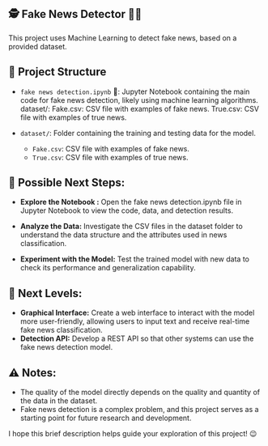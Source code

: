 ## 🕵️ Fake News Detector 🕵️‍♀️

This project uses Machine Learning to detect fake news, based on a provided dataset.

## 📂  Project Structure

- `fake news detection.ipynb` 📓: Jupyter Notebook containing the main code for fake news detection, likely using machine learning algorithms.
dataset/: 
Fake.csv: CSV file with examples of fake news.
True.csv: CSV file with examples of true news.

- `dataset/`: Folder containing the training and testing data for the model.
    - `Fake.csv`: CSV file with examples of fake news.
    - `True.csv`: CSV file with examples of true news.



## 🤖 Possible Next Steps:

- **Explore the Notebook :** Open the fake news detection.ipynb file in Jupyter Notebook to view the code, data, and detection results.
- **Analyze the Data:** Investigate the CSV files in the dataset folder to understand the data structure and the attributes used in news classification.

- **Experiment with the Model:**  Test the trained model with new data to check its performance and generalization capability.



##  🚀 Next Levels:
- **Graphical Interface:** Create a web interface to interact with the model more user-friendly, allowing users to input text and receive real-time fake news classification.
- **Detection API:** Develop a REST API so that other systems can use the fake news detection model.
## ⚠️ Notes:
- The quality of the model directly depends on the quality and quantity of the data in the dataset.
- Fake news detection is a complex problem, and this project serves as a starting point for future research and development.

I hope this brief description helps guide your exploration of this project! 😉
